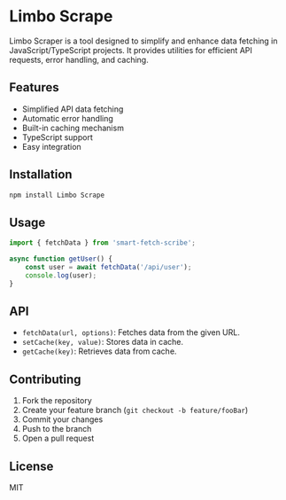 # Limbo Scrape

Limbo Scraper is a tool designed to simplify and enhance data fetching in JavaScript/TypeScript projects. It provides utilities for efficient API requests, error handling, and caching.

## Features

- Simplified API data fetching
- Automatic error handling
- Built-in caching mechanism
- TypeScript support
- Easy integration

## Installation

```bash
npm install Limbo Scrape
```

## Usage

```js
import { fetchData } from 'smart-fetch-scribe';

async function getUser() {
    const user = await fetchData('/api/user');
    console.log(user);
}
```

## API

- `fetchData(url, options)`: Fetches data from the given URL.
- `setCache(key, value)`: Stores data in cache.
- `getCache(key)`: Retrieves data from cache.

## Contributing

1. Fork the repository
2. Create your feature branch (`git checkout -b feature/fooBar`)
3. Commit your changes
4. Push to the branch
5. Open a pull request

## License

MIT
